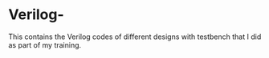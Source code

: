 # Verilog-
This contains the Verilog codes of different designs with testbench that I did as part of my training.
